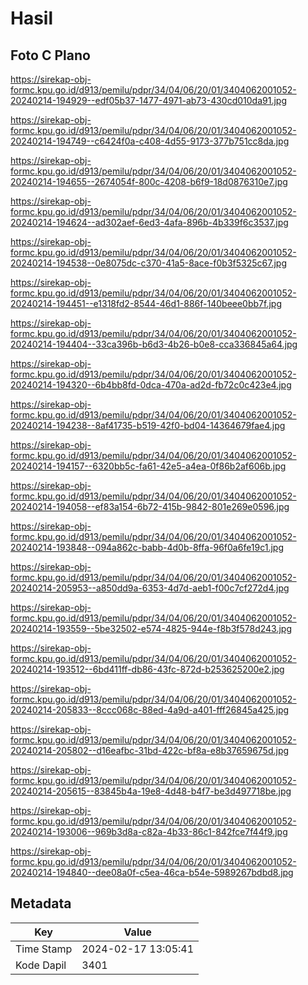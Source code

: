 # Hasil

## Foto C Plano

https://sirekap-obj-formc.kpu.go.id/d913/pemilu/pdpr/34/04/06/20/01/3404062001052-20240214-194929--edf05b37-1477-4971-ab73-430cd010da91.jpg

https://sirekap-obj-formc.kpu.go.id/d913/pemilu/pdpr/34/04/06/20/01/3404062001052-20240214-194749--c6424f0a-c408-4d55-9173-377b751cc8da.jpg

https://sirekap-obj-formc.kpu.go.id/d913/pemilu/pdpr/34/04/06/20/01/3404062001052-20240214-194655--2674054f-800c-4208-b6f9-18d0876310e7.jpg

https://sirekap-obj-formc.kpu.go.id/d913/pemilu/pdpr/34/04/06/20/01/3404062001052-20240214-194624--ad302aef-6ed3-4afa-896b-4b339f6c3537.jpg

https://sirekap-obj-formc.kpu.go.id/d913/pemilu/pdpr/34/04/06/20/01/3404062001052-20240214-194538--0e8075dc-c370-41a5-8ace-f0b3f5325c67.jpg

https://sirekap-obj-formc.kpu.go.id/d913/pemilu/pdpr/34/04/06/20/01/3404062001052-20240214-194451--e1318fd2-8544-46d1-886f-140beee0bb7f.jpg

https://sirekap-obj-formc.kpu.go.id/d913/pemilu/pdpr/34/04/06/20/01/3404062001052-20240214-194404--33ca396b-b6d3-4b26-b0e8-cca336845a64.jpg

https://sirekap-obj-formc.kpu.go.id/d913/pemilu/pdpr/34/04/06/20/01/3404062001052-20240214-194320--6b4bb8fd-0dca-470a-ad2d-fb72c0c423e4.jpg

https://sirekap-obj-formc.kpu.go.id/d913/pemilu/pdpr/34/04/06/20/01/3404062001052-20240214-194238--8af41735-b519-42f0-bd04-14364679fae4.jpg

https://sirekap-obj-formc.kpu.go.id/d913/pemilu/pdpr/34/04/06/20/01/3404062001052-20240214-194157--6320bb5c-fa61-42e5-a4ea-0f86b2af606b.jpg

https://sirekap-obj-formc.kpu.go.id/d913/pemilu/pdpr/34/04/06/20/01/3404062001052-20240214-194058--ef83a154-6b72-415b-9842-801e269e0596.jpg

https://sirekap-obj-formc.kpu.go.id/d913/pemilu/pdpr/34/04/06/20/01/3404062001052-20240214-193848--094a862c-babb-4d0b-8ffa-96f0a6fe19c1.jpg

https://sirekap-obj-formc.kpu.go.id/d913/pemilu/pdpr/34/04/06/20/01/3404062001052-20240214-205953--a850dd9a-6353-4d7d-aeb1-f00c7cf272d4.jpg

https://sirekap-obj-formc.kpu.go.id/d913/pemilu/pdpr/34/04/06/20/01/3404062001052-20240214-193559--5be32502-e574-4825-944e-f8b3f578d243.jpg

https://sirekap-obj-formc.kpu.go.id/d913/pemilu/pdpr/34/04/06/20/01/3404062001052-20240214-193512--6bd411ff-db86-43fc-872d-b253625200e2.jpg

https://sirekap-obj-formc.kpu.go.id/d913/pemilu/pdpr/34/04/06/20/01/3404062001052-20240214-205833--8ccc068c-88ed-4a9d-a401-fff26845a425.jpg

https://sirekap-obj-formc.kpu.go.id/d913/pemilu/pdpr/34/04/06/20/01/3404062001052-20240214-205802--d16eafbc-31bd-422c-bf8a-e8b37659675d.jpg

https://sirekap-obj-formc.kpu.go.id/d913/pemilu/pdpr/34/04/06/20/01/3404062001052-20240214-205615--83845b4a-19e8-4d48-b4f7-be3d497718be.jpg

https://sirekap-obj-formc.kpu.go.id/d913/pemilu/pdpr/34/04/06/20/01/3404062001052-20240214-193006--969b3d8a-c82a-4b33-86c1-842fce7f44f9.jpg

https://sirekap-obj-formc.kpu.go.id/d913/pemilu/pdpr/34/04/06/20/01/3404062001052-20240214-194840--dee08a0f-c5ea-46ca-b54e-5989267bdbd8.jpg


## Metadata

| Key        | Value               |
| ---------- | ------------------- |
| Time Stamp | 2024-02-17 13:05:41 |
| Kode Dapil | 3401                |




